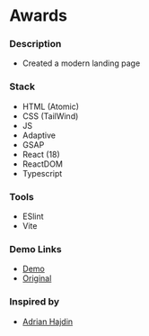 # Awards

### Description

- Created a modern landing page

### Stack

- HTML (Atomic)
- CSS (TailWind)
- JS
- Adaptive
- GSAP
- React (18)
- ReactDOM
- Typescript

### Tools

- ESlint
- Vite

### Demo Links
- [Demo](https://AndriiZakharenko.github.io/awards/)
- [Original](https://zentry.com/)

### Inspired by 
- [Adrian Hajdin](https://github.com/adrianhajdin)

